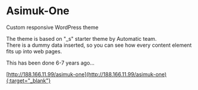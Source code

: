 # Asimuk-One
Custom responsive WordPress theme

The theme is based on "_s" starter theme by Automatic team.  
There is a dummy data inserted, so you can see how every content element fits up into web pages.  

This has been done 6-7 years ago...

[http://188.166.11.99/asimuk-one](http://188.166.11.99/asimuk-one){:target="_blank"}
